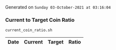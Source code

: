 Generated on `Sunday 03-October-2021 at 03:16:04`

### Current to Target Coin Ratio
`current_coin_ratio.sh`

Date|Current|Target|Ratio
---|---|---|---
